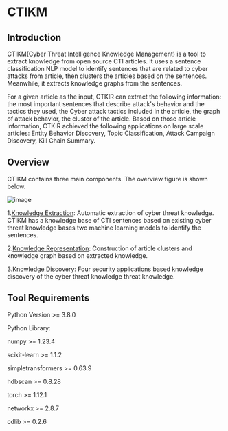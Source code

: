 # CTIKM

## Introduction
CTIKM(Cyber Threat Intelligence Knowledge Management) is a tool to extract knowledge from open source CTI articles. It uses a sentence classification NLP model to identify sentences that are related to cyber attacks from article, then clusters the articles based on the sentences. Meanwhile, it extracts knowledge graphs from the sentences.

For a given article as the input, CTKIR can extract the following information: the most important sentences that describe attack's behavior and the tactics they used, the Cyber attack tactics included in the article, the graph of attack behavior, the cluster of the article. Based on those article information, CTKIR achieved the following applications on large scale articles: Entity Behavior Discovery, Topic Classification, Attack Campaign Discovery, Kill Chain Summary.

## Overview
CTIKM contains three main components. The overview figure is shown below.

![image](https://i.imgur.com/friVNbz.png)

1.[Knowledge Extraction](https://github.com/CTIKR/CTIKM/tree/main/Knowledge%20Extraction): Automatic extraction of cyber threat knowledge. CTIKM has a knowledge base of CTI sentences based on existing cyber threat knowledge bases two machine learning models to identify the sentences.

2.[Knowledge Representation](https://github.com/CTIKR/CTIKM/tree/main/Knowledge%20Representation): Construction of article clusters and knowledge graph based on extracted knowledge.

3.[Knowledge Discovery](https://github.com/CTIKR/CTIKM/tree/main/Knowledge%20Discovery): Four security applications based knowledge discovery of the cyber threat knowledge threat knowledge.  

## Tool Requirements
Python Version >= 3.8.0

Python Library:

numpy >= 1.23.4

scikit-learn >= 1.1.2

simpletransformers >= 0.63.9

hdbscan >= 0.8.28

torch >= 1.12.1

networkx >= 2.8.7

cdlib >= 0.2.6
